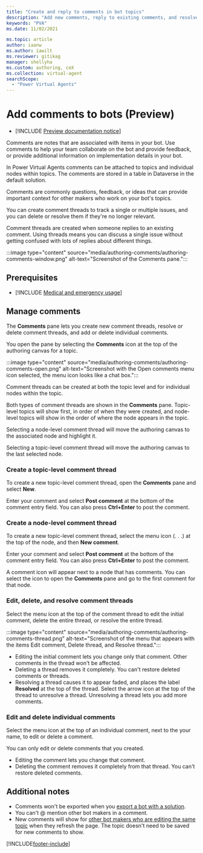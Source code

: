 ```yaml
---
title: "Create and reply to comments in bot topics"
description: "Add new comments, reply to existing comments, and resolve or delete comments and comment threads for topics within a Power Virtual Agents chatbot."
keywords: "PVA"
ms.date: 11/02/2021

ms.topic: article
author: iaanw
ms.author: iawilt
ms.reviewer: gitikag
manager: shellyha
ms.custom: authoring, ceX
ms.collection: virtual-agent
searchScope:
  - "Power Virtual Agents"
---
```


# Add comments to bots (Preview)

- [!INCLUDE [Preview documentation notice](includes/cc-beta-prerelease-disclaimer.md)]


Comments are notes that are associated with items in your bot. Use comments to help your team collaborate on the bot and provide feedback, or provide additional information on implementation details in your bot.  

In Power Virtual Agents comments can be attached to topics and individual nodes within topics. The comments are stored in a table in Dataverse in the default solution.  

Comments are commonly questions, feedback, or ideas that can provide important context for other makers who work on your bot's topics.

You can create comment threads to track a single or multiple issues, and you can delete or resolve them if they're no longer relevant.

Comment threads are created when someone replies to an existing comment. Using threads means you can discuss a single issue without getting confused with lots of replies about different things.

:::image type="content" source="media/authoring-comments/authoring-comments-window.png" alt-text="Screenshot of the Comments pane.":::

## Prerequisites

- [!INCLUDE [Medical and emergency usage](includes/pva-usage-limitations.md)]

## Manage comments

The **Comments** pane lets you create new comment threads, resolve or delete comment threads, and add or delete individual comments.

You open the pane by selecting the **Comments** icon at the top of the authoring canvas for a topic.

:::image type="content" source="media/authoring-comments/authoring-comments-open.png" alt-text="Screenshot with the Open comments menu icon selected, the menu icon looks like a chat box.":::

Comment threads can be created at both the topic level and for individual nodes within the topic.

Both types of comment threads are shown in the **Comments** pane. Topic-level topics will show first, in order of when they were created, and node-level topics will show in the order of where the node appears in the topic.

Selecting a node-level comment thread will move the authoring canvas to the associated node and highlight it.

Selecting a topic-level comment thread will move the authoring canvas to the last selected node.

### Create a topic-level comment thread

To create a new topic-level comment thread, open the **Comments** pane and select **New**.

Enter your comment and select **Post comment** at the bottom of the comment entry field. You can also press **Ctrl+Enter** to post the comment.

### Create a node-level comment thread

To create a new topic-level comment thread, select the menu icon (. . .) at the top of the node, and then **New comment**.

Enter your comment and select **Post comment** at the bottom of the comment entry field. You can also press **Ctrl+Enter** to post the comment.

A comment icon will appear next to a node that has comments. You can select the icon to open the **Comments** pane and go to the first comment for that node.

### Edit, delete, and resolve comment threads

Select the menu icon at the top of the comment thread to edit the initial comment, delete the entire thread, or resolve the entire thread.

:::image type="content" source="media/authoring-comments/authoring-comments-thread.png" alt-text="Screenshot of the menu that appears with the items Edit comment, Delete thread, and Resolve thread.":::

- Editing the initial comment lets you change only that comment. Other comments in the thread won't be affected.
- Deleting a thread removes it completely. You can't restore deleted comments or threads.
- Resolving a thread causes it to appear faded, and places the label **Resolved** at the top of the thread. Select the arrow icon at the top of the thread to unresolve a thread. Unresolving a thread lets you add more comments.

### Edit and delete individual comments

Select the menu icon at the top of an individual comment, next to the your name, to edit or delete a comment.

You can only edit or delete comments that you created.

- Editing the comment lets you change that comment.
- Deleting the comment removes it completely from that thread. You can't restore deleted comments.

## Additional notes

- Comments won't be exported when you [export a bot with a solution](authoring-export-import-bots.md).
- You can't @ mention other bot makers in a comment.
- New comments will show for [other bot makers who are editing the same topic](admin-share-bots.md#collaborate-on-bots) when they refresh the page. The topic doesn't need to be saved for new comments to show.

[!INCLUDE[footer-include](includes/footer-banner.md)]
